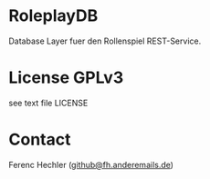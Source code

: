 # RoleplayDB
Database Layer fuer den Rollenspiel REST-Service.

# License GPLv3
see text file LICENSE

# Contact
Ferenc Hechler (github@fh.anderemails.de)
